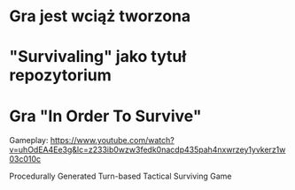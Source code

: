 # Gra jest wciąż tworzona
# "Survivaling" jako tytuł repozytorium
# Gra "In Order To Survive"


Gameplay:
https://www.youtube.com/watch?v=uhOdEA4Ee3g&lc=z233ib0wzw3fedk0nacdp435pah4nxwrzey1yvkerz1w03c010c

Procedurally Generated Turn-based Tactical Surviving Game
